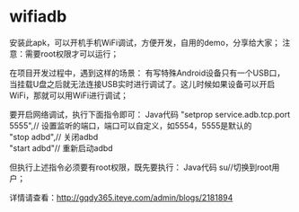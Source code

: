 # wifiadb
安装此apk，可以开机手机WiFi调试，方便开发，自用的demo，分享给大家；
注意：需要root权限才可以运行；

在项目开发过程中，遇到这样的场景： 
有写特殊Android设备只有一个USB口，当挂载U盘之后就无法连接USB实时进行调试了。这儿时候如果设备可以开启WiFi，那就可以用WiFi进行调试； 

要开启网络调试，执行下面指令即可： 
Java代码 
"setprop service.adb.tcp.port 5555",// 设置监听的端口，端口可以自定义，如5554，5555是默认的  
"stop adbd",// 关闭adbd  
"start adbd"// 重新启动adbd  


但执行上述指令必须要有root权限，既先要执行： 
Java代码 
su//切换到root用户；  

详情请查看：http://gqdy365.iteye.com/admin/blogs/2181894
